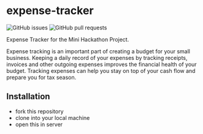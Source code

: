 # expense-tracker

![GitHub issues](https://img.shields.io/github/issues/sanchitbajaj02/expense-tracker?style=plastic)
![GitHub pull requests](https://img.shields.io/github/issues-pr/sanchitbajaj02/expense-tracker?style=plastic)

Expense Tracker for the Mini Hackathon Project.

Expense tracking is an important part of creating a budget for your small business. Keeping a daily record of your expenses by tracking receipts, invoices and other outgoing expenses improves the financial health of your budget. Tracking expenses can help you stay on top of your cash flow and prepare you for tax season.

## Installation

- fork this repository
- clone into your local machine
- open this in server

